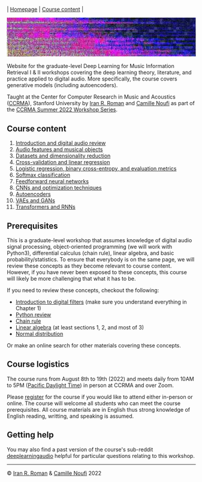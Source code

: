 | [Homepage](https://dl4mir.github.io) | [Course content](https://dl4mir.github.io/#course-content) | 

<!-- [Spanish](https://dl4mir-github-io.translate.goog/?_x_tr_sl=en&_x_tr_tl=es&_x_tr_hl=en-US) | -->

<img src="assets/home.jpg" alt="drawing" width="1000"/>

Website for the graduate-level Deep Learning for Music Information Retrieval I & II workshops covering the deep learning theory, literature, and practice applied to digital audio. More specifically, the course covers generative models (including autoencoders).

Taught at the Center for Computer Research in Music and Acoustics ([CCRMA](https://ccrma.stanford.edu/)), Stanford University by [Iran R. Roman](https://iranroman.github.io) and [Camille Noufi](http://camillenoufi.com) as part of the [CCRMA Summer 2022 Workshop Series](https://ccrma.stanford.edu/workshops).

## Course content

1. [Introduction and digital audio review](intro)
2. [Audio features and musical objects](features)
3. [Datasets and dimensionality reduction](pca_data)
4. [Cross-validation and linear regression](cv_lr)
5. [Logistic regression, binary cross-entropy, and evaluation metrics](lg_ce)
6. [Softmax classification](softmax)
7. [Feedforward neural networks](neural_network)
8. [CNNs and optimization techniques](cnn)
9. [Autoencoders](autoencoders)
10. [VAEs and GANs]()
11. [Transformers and RNNs]()

## Prerequisites

This is a graduate-level workshop that assumes knowledge of digital audio signal processing, object-oriented programming (we will work with Python3), differential calculus (chain rule), linear algebra, and basic probability/statistics. To ensure that everybody is on the same page, we will review these concepts as they become relevant to course content. However, if you have never been exposed to these concepts, this course will likely be more challenging that what it has to be.

If you need to review these concepts, checkout the following:

* [Introduction to digital filters](https://ccrma.stanford.edu/~jos/filters/filters.html) (make sure you understand everything in Chapter 1)
* [Python review](https://pythonguide.readthedocs.io/en/latest/python/review.html#)
* [Chain rule](https://www.khanacademy.org/math/ap-calculus-ab/ab-differentiation-2-new/ab-3-1a/a/chain-rule-review)
* [Linear algebra](https://cs229.stanford.edu/section/cs229-linalg.pdf) (at least sections 1, 2, and most of 3)
* [Normal distribution](https://en.wikipedia.org/wiki/Normal_distribution)

Or make an online search for other materials covering these concepts. 

## Course logistics

The course runs from August 8th to 19th (2022) and meets daily from 10AM to 5PM ([Pacific Daylight Time](https://www.timeanddate.com/time/zones/pt)) in person at CCRMA and over Zoom. 

Please [register](https://www.eventbrite.com/e/music-information-retrieval-introduction-deep-learning-i-ii-tickets-319062092307) for the course if you would like to attend either in-person or online. The course will welcome all students who can meet the course prerequisites. All course materials are in English thus strong knowledge of English reading, writting, and speaking is assumed.

<!-- Submit your homework by sending an email to the instructor with ALL the relevant files. -->

## Getting help

<!-- Post your questions on the course Discourse [deeplearningaudio](https://reddit.com/r/deeplearningaudio). -->
You may also find a past version of the course's sub-reddit [deeplearningaudio](https://reddit.com/r/deeplearningaudio) helpful for particular questions relating to this workshop.

___

&copy; [Iran R. Roman](https://iranroman.github.io) & [Camille Noufi](http://camillenoufi.com) 2022

